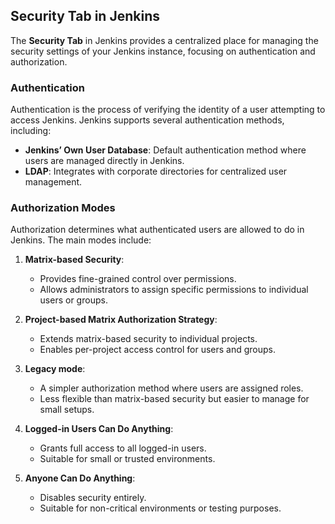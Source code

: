 ## **Security Tab in Jenkins**

The **Security Tab** in Jenkins provides a centralized place for managing the security settings of your Jenkins instance, focusing on authentication and authorization.

### **Authentication**
Authentication is the process of verifying the identity of a user attempting to access Jenkins. Jenkins supports several authentication methods, including:

- **Jenkins’ Own User Database**: Default authentication method where users are managed directly in Jenkins.
- **LDAP**: Integrates with corporate directories for centralized user management.

### **Authorization Modes**
Authorization determines what authenticated users are allowed to do in Jenkins. The main modes include:

1. **Matrix-based Security**:
   - Provides fine-grained control over permissions.
   - Allows administrators to assign specific permissions to individual users or groups.

2. **Project-based Matrix Authorization Strategy**:
   - Extends matrix-based security to individual projects.
   - Enables per-project access control for users and groups.

3. **Legacy mode**:
    - A simpler authorization method where users are assigned roles.
    - Less flexible than matrix-based security but easier to manage for small setups.

4. **Logged-in Users Can Do Anything**:
   - Grants full access to all logged-in users.
   - Suitable for small or trusted environments.

5. **Anyone Can Do Anything**:
   - Disables security entirely.
   - Suitable for non-critical environments or testing purposes.

